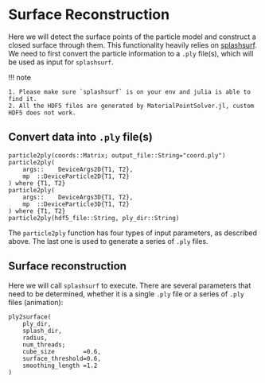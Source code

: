 # Surface Reconstruction

Here we will detect the surface points of the particle model and construct a closed surface through them. This functionality heavily relies on [splashsurf](https://github.com/InteractiveComputerGraphics/splashsurf). We need to first convert the particle information to a `.ply` file(s), which will be used as input for `splashsurf`.

!!! note

    1. Please make sure `splashsurf` is on your env and julia is able to find it.
    2. All the HDF5 files are generated by MaterialPointSolver.jl, custom HDF5 does not work.

## Convert data into `.ply` file(s)

```@docs
particle2ply(coords::Matrix; output_file::String="coord.ply")
particle2ply(
    args::    DeviceArgs2D{T1, T2}, 
    mp  ::DeviceParticle2D{T1, T2}
) where {T1, T2}
particle2ply(
    args::    DeviceArgs3D{T1, T2}, 
    mp  ::DeviceParticle3D{T1, T2}
) where {T1, T2}
particle2ply(hdf5_file::String, ply_dir::String)
```

The `particle2ply` function has four types of input parameters, as described above. The last one is used to generate a series of `.ply` files.

## Surface reconstruction

Here we will call `splashsurf` to execute. There are several parameters that need to be determined, whether it is a single `.ply` file or a series of `.ply` files (animation):

```@docs
ply2surface(
    ply_dir, 
    splash_dir,
    radius,
    num_threads;
    cube_size        =0.6,
    surface_threshold=0.6, 
    smoothing_length =1.2
)
```